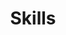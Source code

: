 ---
title: Skills
excerpt: Code examples for developing and manipulating skills
deprecated: false
hidden: false
metadata:
  robots: index
next:
  pages:
    - slug: locomotion
      title: Locomotion
      type: basic
    - slug: manipulation
      title: Manipulation
      type: basic
    - slug: vision
      title: Vision
      type: basic
    - slug: speech
      title: Speech
      type: basic
---